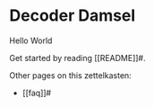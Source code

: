 # Decoder Damsel

Hello World

Get started by reading [[README]]#.

Other pages on this zettelkasten:

- [[faq]]#
